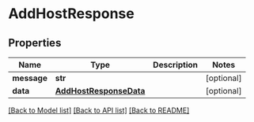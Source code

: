 # AddHostResponse

## Properties
Name | Type | Description | Notes
------------ | ------------- | ------------- | -------------
**message** | **str** |  | [optional] 
**data** | [**AddHostResponseData**](AddHostResponseData.md) |  | [optional] 

[[Back to Model list]](../README.md#documentation-for-models) [[Back to API list]](../README.md#documentation-for-api-endpoints) [[Back to README]](../README.md)



